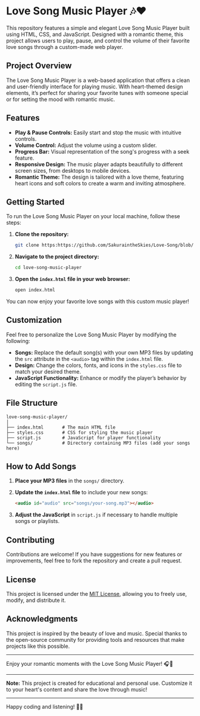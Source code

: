 # Love Song Music Player 🎶❤️

This repository features a simple and elegant Love Song Music Player built using HTML, CSS, and JavaScript. Designed with a romantic theme, this project allows users to play, pause, and control the volume of their favorite love songs through a custom-made web player.

## Project Overview

The Love Song Music Player is a web-based application that offers a clean and user-friendly interface for playing music. With heart-themed design elements, it’s perfect for sharing your favorite tunes with someone special or for setting the mood with romantic music.

## Features

- **Play & Pause Controls:** Easily start and stop the music with intuitive controls.
- **Volume Control:** Adjust the volume using a custom slider.
- **Progress Bar:** Visual representation of the song's progress with a seek feature.
- **Responsive Design:** The music player adapts beautifully to different screen sizes, from desktops to mobile devices.
- **Romantic Theme:** The design is tailored with a love theme, featuring heart icons and soft colors to create a warm and inviting atmosphere.

## Getting Started

To run the Love Song Music Player on your local machine, follow these steps:

1. **Clone the repository:**
   ```bash
   git clone https:https://github.com/SakuraintheSkies/Love-Song/blob/main/
   ```

2. **Navigate to the project directory:**
   ```bash
   cd love-song-music-player
   ```

3. **Open the `index.html` file in your web browser:**
   ```bash
   open index.html
   ```

You can now enjoy your favorite love songs with this custom music player!

## Customization

Feel free to personalize the Love Song Music Player by modifying the following:

- **Songs:** Replace the default song(s) with your own MP3 files by updating the `src` attribute in the `<audio>` tag within the `index.html` file.
- **Design:** Change the colors, fonts, and icons in the `styles.css` file to match your desired theme.
- **JavaScript Functionality:** Enhance or modify the player’s behavior by editing the `script.js` file.

## File Structure

```
love-song-music-player/
│
├── index.html       # The main HTML file
├── styles.css       # CSS for styling the music player
├── script.js        # JavaScript for player functionality
└── songs/           # Directory containing MP3 files (add your songs here)
```

## How to Add Songs

1. **Place your MP3 files** in the `songs/` directory.
2. **Update the `index.html` file** to include your new songs:
   ```html
   <audio id="audio" src="songs/your-song.mp3"></audio>
   ```

3. **Adjust the JavaScript** in `script.js` if necessary to handle multiple songs or playlists.

## Contributing

Contributions are welcome! If you have suggestions for new features or improvements, feel free to fork the repository and create a pull request.

## License

This project is licensed under the [MIT License](LICENSE), allowing you to freely use, modify, and distribute it.

## Acknowledgments

This project is inspired by the beauty of love and music. Special thanks to the open-source community for providing tools and resources that make projects like this possible.

---

Enjoy your romantic moments with the Love Song Music Player! 🎧💖

---

**Note:** This project is created for educational and personal use. Customize it to your heart's content and share the love through music!

---

Happy coding and listening! 🎵💕
